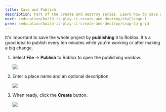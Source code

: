 ```yaml
---
title: Save and Publish
description: Part of the Create and Destroy series. Learn how to save and publish a Roblox experience.
next: /education/build-it-play-it-create-and-destroy/challenge-1
prev: /education/build-it-play-it-create-and-destroy/snap-to-grid
---
```


It's important to save the whole project by **publishing** it to Roblox. It's a good idea to publish every ten minutes while you're working or after making a big change.

1. Select **File** → **Publish** to Roblox to open the publishing window.

   <img src="../../assets/education/build-it-play-it-create-and-destroy/ccw2019_publishToRoblox.png" />

2. Enter a place name and an optional description.

   <img src="../../assets/education/build-it-play-it-create-and-destroy/publish_nameDescriptionBlank.png" />

3. When ready, click the **Create** button.

   <img src="../../assets/education/build-it-play-it-create-and-destroy/publish_clickCreate.png" />

